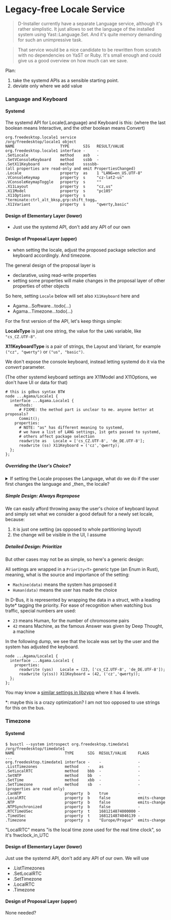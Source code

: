 # Legacy-free Locale Service

> D-Installer currently have a separate Language service, although it's rather
> simplistic. It just allows to set the language of the installed system using
> Yast::Language.Set. And it's quite memory demanding for such an unimpressive
> task.

> That service would be a nice candidate to be rewritten from scratch with no
> dependencies on YaST or Ruby. It's small enough and could give us a good
> overview on how much can we save.

Plan:
1. take the systemd APIs as a sensible starting point.
2. deviate only where we add value

### Language and Keyboard

#### Systemd

The systemd API for Locale(Language) and Keyboard is this:
(where the last boolean means Interactive, and the other boolean means Convert)

```
org.freedesktop.locale1 service
/org/freedesktop/locale1 object
NAME                    TYPE      SIG   RESULT/VALUE
org.freedesktop.locale1 interface -     -
.SetLocale              method    asb   -
.SetVConsoleKeyboard    method    ssbb  -
.SetX11Keyboard         method    ssssbb-
(all properties are read-only and emit PropertiesChanged)
.Locale                 property  as    1 "LANG=en_US.UTF-8"
.VConsoleKeymap         property  s     "cz-lat2-us"
.VConsoleKeymapToggle   property  s     ""
.X11Layout              property  s     "cz,us"
.X11Model               property  s     "pc105"
.X11Options             property  s     "terminate:ctrl_alt_bksp,grp:shift_togg…
.X11Variant             property  s     "qwerty,basic"
```

#### Design of Elementary Layer (lower)

- Just use the systemd API, don't add any API of our own

#### Design of Proposal Layer (upper)

- when setting the locale, adjust the proposed package selection and keyboard
  accordingly. And timezone.



The general design of the proposal layer is

- declarative, using read-write properties
- setting some properties will make changes in the proposal layer of other
  properties of other objects

So here, setting `Locale` below will set also `X11Keyboard` here and
  - Agama...Software...todo(...)
  - Agama...Timezone...todo(...)

For the first version of the API, let's keep things simple:

**LocaleType** is just one string, the value for the `LANG` variable, like
`"cs_CZ.UTF-8"`.

**X11KeyboardType** is a pair of strings, the Layout and Variant, for example
`("cz", "qwerty")` or `("us", "basic")`.

We don't expose the console keyboard, instead letting systemd do it via the
_convert_ parameter.

(The other systemd keyboard settings are X11Model and X11Options, we don't
have UI or data for that)

```
# this is gdbus syntax BTW
node ...Agama/Locale1 {
  interface ...Agama.Locale1 {
    methods:
      # FIXME: the method part is unclear to me. anyone better at proposals?
      Commit();
    properties:
      # NOTE: "as" has different meaning to systemd,
      # we have a list of LANG settings, 1st gets passed to systemd,
      # others affect package selection
      readwrite as   Locale = ['cs_CZ.UTF-8', 'de_DE.UTF-8'];
      readwrite (ss) X11Keyboard = ('cz','qwerty);
  };
};
```

##### Overriding the User's Choice?

<details>
<summary>
If setting the Locale proposes the Language, what do we do if the user first
changes the language and _then_ the locale?
</summary>

When Agama UI first shows up, it may show default choices like:

>  Locale: English (US), Keyboard: US

Then we change the locale to Czech, and the keyboard is adjusted automatically:

>  Locale: Czech, Keyboard: Czech

We tune the keyboard:

>  Locale: Czech, Keyboard: Czech (qwerty)

When we then change the locale, the keyboard could stay the same, as we have
already touched it:

>  Locale: German, Keyboard: Czech (qwerty)
</details>

##### Simple Design: Always Repropose

We can easily afford throwing away the user's choice of keyboard layout and
simply set what we consider a good default for a newly set locale, because:

1. it is just one setting (as opposed to whole partitioning layout)
2. the change will be visible in the UI, I assume

##### Detailed Design: Prioritize

But other cases may not be as simple, so here's a generic design:

All settings are wrapped in a `Priority<T>` generic type (an Enum in Rust),
meaning, what is the source and importance of the setting:
- `Machine(data)` means the system has proposed it
- `Human(data)` means the user has made the choice

In D-Bus, it is represented by wrapping the data in a struct, with a leading
byte* tagging the priority. For ease of recognition when watching bus traffic,
special numbers are used:
- `23` means Human, for the number of chromosome pairs
- `42` means Machine, as the famous Answer was given by Deep Thought, a machine

In the following dump, we see that the locale was set by the user and the
system has adjusted the keyboard.

```
node ...Agama/Locale1 {
  interface ...Agama.Locale1 {
    properties:
      readwrite (yas)   Locale = (23, ['cs_CZ.UTF-8', 'de_DE.UTF-8']);
      readwrite (y(ss)) X11Keyboard = (42, ('cz','qwerty));
  };
};
```

You may know a [similar settings in libzypp][resstatus] where it has 4 levels.

*: maybe this is a crazy optimization? I am not too opposed to use strings for
this on the bus.

[resstatus]: https://github.com/openSUSE/libzypp/blob/d441746c59f063b5d54833bfdebc48829b07feb5/zypp/ResStatus.h#L106

### Timezone

#### Systemd

```
$ busctl --system introspect org.freedesktop.timedate1 /org/freedesktop/timedate1
NAME                      TYPE      SIG  RESULT/VALUE     FLAGS
...
org.freedesktop.timedate1 interface -    -                -
.ListTimezones            method    -    as               -
.SetLocalRTC              method    bbb  -                -
.SetNTP                   method    bb   -                -
.SetTime                  method    xbb  -                -
.SetTimezone              method    sb   -                -
(properties are read only)
.CanNTP                   property  b    true             -
.LocalRTC                 property  b    false            emits-change
.NTP                      property  b    false            emits-change
.NTPSynchronized          property  b    false            -
.RTCTimeUSec              property  t    1681214874000000 -
.TimeUSec                 property  t    1681214874046139 -
.Timezone                 property  s    "Europe/Prague"  emits-change
```

"LocalRTC" means "is the local time zone used for the real time clock",
so it's !hwclock_in_UTC

#### Design of Elementary Layer (lower)

Just use the systemd API, don't add any API of our own. We will use
- .ListTimezones
- .SetLocalRTC
- .SetTimezone
- .LocalRTC
- .Timezone

#### Design of Proposal Layer (upper)

None needed?
